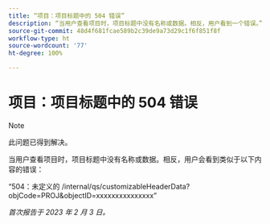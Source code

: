 ```yaml
---
title: “项目：项目标题中的 504 错误”
description: “当用户查看项目时，项目标题中没有名称或数据。相反，用户看到一个错误。”
source-git-commit: 48d4f681fcae589b2c39de9a73d29c1f6f851f8f
workflow-type: ht
source-wordcount: '77'
ht-degree: 100%

---
```



# 项目：项目标题中的 504 错误

>[!NOTE]
>
>此问题已得到解决。

当用户查看项目时，项目标题中没有名称或数据。相反，用户会看到类似于以下内容的错误：

“504：未定义的 /internal/qs/customizableHeaderData?objCode=PROJ&amp;objectID=xxxxxxxxxxxxxxx”

_首次报告于 2023 年 2 月 3 日。_

